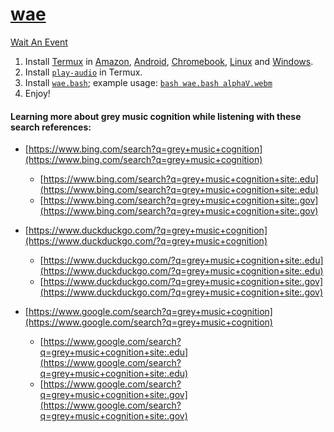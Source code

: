 # [wae](https://github.com/WAE/wae)

[Wait An Event](https://wae.github.io/wae) 

1. Install [Termux](https://github.com/search?q=Termux) in [Amazon](https://github.com/search?q=Amazon), [Android](https://github.com/search?q=Android), [Chromebook](https://github.com/search?q=Chromebook), [Linux](https://github.com/search?q=Linux) and [Windows](https://github.com/search?q=Windows).
2. Install [` play-audio `](https://github.com/termux/play-audio) in Termux.
3. Install [` wae.bash `](https://raw.githubusercontent.com/WAE/wae/master/wae.bash); example usage: [` bash wae.bash alphaV.webm `](https://github.com/sdrausty/sdrausty.github.io/blob/master/audio/alphaV.webm?raw=true)
4. Enjoy!

#### Learning more about grey music cognition while listening with these search references:

+ [https://www.bing.com/search?q=grey+music+cognition](https://www.bing.com/search?q=grey+music+cognition)
  + [https://www.bing.com/search?q=grey+music+cognition+site:.edu](https://www.bing.com/search?q=grey+music+cognition+site:.edu)
  + [https://www.bing.com/search?q=grey+music+cognition+site:.gov](https://www.bing.com/search?q=grey+music+cognition+site:.gov)

+ [https://www.duckduckgo.com/?q=grey+music+cognition](https://www.duckduckgo.com/?q=grey+music+cognition)
  + [https://www.duckduckgo.com/?q=grey+music+cognition+site:.edu](https://www.duckduckgo.com/?q=grey+music+cognition+site:.edu)
  + [https://www.duckduckgo.com/?q=grey+music+cognition+site:.gov](https://www.duckduckgo.com/?q=grey+music+cognition+site:.gov)

+ [https://www.google.com/search?q=grey+music+cognition](https://www.google.com/search?q=grey+music+cognition)
  +  [https://www.google.com/search?q=grey+music+cognition+site:.edu](https://www.google.com/search?q=grey+music+cognition+site:.edu)
  +  [https://www.google.com/search?q=grey+music+cognition+site:.gov](https://www.google.com/search?q=grey+music+cognition+site:.gov)

<!-- EOM -->
